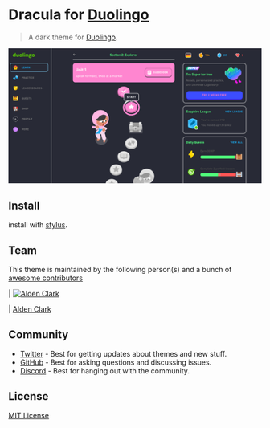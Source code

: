 # Dracula for [Duolingo](https://duolingo.com)

> A dark theme for [Duolingo](https://Duolingo.com).

![Screenshot](./Screenshot.png)

## Install

install with [stylus](chrome-extension://clngdbkpkpeebahjckkjfobafhncgmne/edit.html?id=4).

## Team

This theme is maintained by the following person(s) and a bunch of [awesome contributors](https://github.com/sonofactgnrd/Duolingo-Dark-Mode/graphs/contributors)

| [![Alden Clark](https://github.com/sonofactgnrd.png?size=100)](https://github.com/sonofactgnrd)

| [Alden Clark](https://github.com/sonofactgnrd)

## Community

- [Twitter](https://twitter.com/draculatheme) - Best for getting updates about themes and new stuff.
- [GitHub](https://github.com/dracula/dracula-theme/discussions) - Best for asking questions and discussing issues.
- [Discord](https://draculatheme.com/discord-invite) - Best for hanging out with the community.

## License

[MIT License](./LICENSE)
